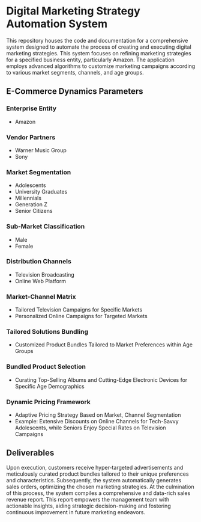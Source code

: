 # Digital Marketing Strategy Automation System

This repository houses the code and documentation for a comprehensive system designed to automate the process of creating and executing digital marketing strategies. This system focuses on refining marketing strategies for a specified business entity, particularly Amazon. The application employs advanced algorithms to customize marketing campaigns according to various market segments, channels, and age groups.

## E-Commerce Dynamics Parameters

### Enterprise Entity
- Amazon

### Vendor Partners
- Warner Music Group
- Sony

### Market Segmentation
- Adolescents
- University Graduates
- Millennials
- Generation Z
- Senior Citizens

### Sub-Market Classification
- Male
- Female

### Distribution Channels
- Television Broadcasting
- Online Web Platform

### Market-Channel Matrix
- Tailored Television Campaigns for Specific Markets
- Personalized Online Campaigns for Targeted Markets

### Tailored Solutions Bundling
- Customized Product Bundles Tailored to Market Preferences within Age Groups

### Bundled Product Selection
- Curating Top-Selling Albums and Cutting-Edge Electronic Devices for Specific Age Demographics

### Dynamic Pricing Framework
- Adaptive Pricing Strategy Based on Market, Channel Segmentation
- Example: Extensive Discounts on Online Channels for Tech-Savvy Adolescents, while Seniors Enjoy Special Rates on Television Campaigns

## Deliverables

Upon execution, customers receive hyper-targeted advertisements and meticulously curated product bundles tailored to their unique preferences and characteristics. Subsequently, the system automatically generates sales orders, optimizing the chosen marketing strategies. At the culmination of this process, the system compiles a comprehensive and data-rich sales revenue report. This report empowers the management team with actionable insights, aiding strategic decision-making and fostering continuous improvement in future marketing endeavors.
